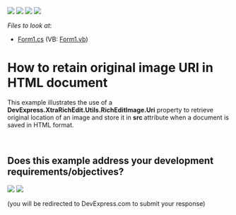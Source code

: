 <!-- default badges list -->
![](https://img.shields.io/endpoint?url=https://codecentral.devexpress.com/api/v1/VersionRange/128611082/12.2.4%2B)
[![](https://img.shields.io/badge/Open_in_DevExpress_Support_Center-FF7200?style=flat-square&logo=DevExpress&logoColor=white)](https://supportcenter.devexpress.com/ticket/details/E3189)
[![](https://img.shields.io/badge/📖_How_to_use_DevExpress_Examples-e9f6fc?style=flat-square)](https://docs.devexpress.com/GeneralInformation/403183)
[![](https://img.shields.io/badge/💬_Leave_Feedback-feecdd?style=flat-square)](#does-this-example-address-your-development-requirementsobjectives)
<!-- default badges end -->
<!-- default file list -->
*Files to look at*:

* [Form1.cs](./CS/Retain_Img_Src/Form1.cs) (VB: [Form1.vb](./VB/Retain_Img_Src/Form1.vb))
<!-- default file list end -->
# How to retain original image URI in HTML document


<p>This example illustrates the use of a <strong>DevExpress.XtraRichEdit.Utils.RichEditImage</strong><strong>.Uri</strong> property to retrieve original location of an image and store it in <strong>src </strong>attribute when a document is saved in HTML format.<br />
</p>

<br/>


<!-- feedback -->
## Does this example address your development requirements/objectives?

[<img src="https://www.devexpress.com/support/examples/i/yes-button.svg"/>](https://www.devexpress.com/support/examples/survey.xml?utm_source=github&utm_campaign=how-to-retain-original-image-uri-in-html-document-e3189&~~~was_helpful=yes) [<img src="https://www.devexpress.com/support/examples/i/no-button.svg"/>](https://www.devexpress.com/support/examples/survey.xml?utm_source=github&utm_campaign=how-to-retain-original-image-uri-in-html-document-e3189&~~~was_helpful=no)

(you will be redirected to DevExpress.com to submit your response)
<!-- feedback end -->
